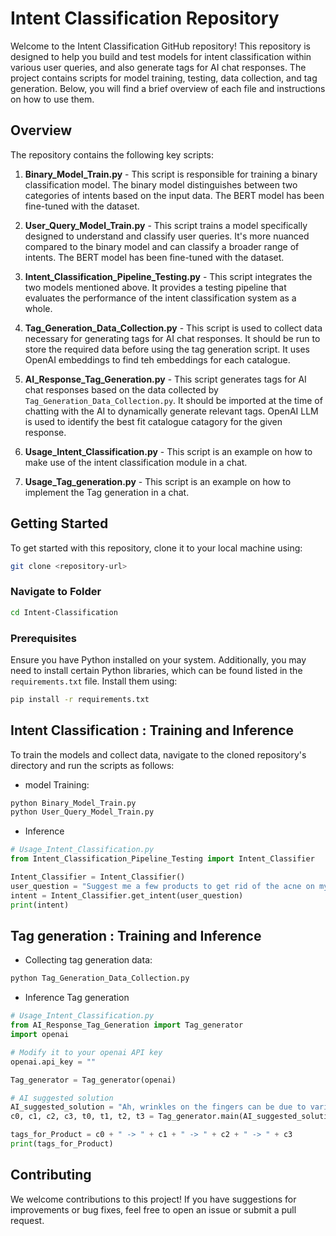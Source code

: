 
# Intent Classification Repository

Welcome to the Intent Classification GitHub repository! This repository is designed to help you build and test models for intent classification within various user queries, and also generate tags for AI chat responses. The project contains scripts for model training, testing, data collection, and tag generation. Below, you will find a brief overview of each file and instructions on how to use them.

## Overview

The repository contains the following key scripts:

1. **Binary_Model_Train.py** - This script is responsible for training a binary classification model. The binary model distinguishes between two categories of intents based on the input data. The BERT model has been fine-tuned with the dataset.

2. **User_Query_Model_Train.py** - This script trains a model specifically designed to understand and classify user queries. It's more nuanced compared to the binary model and can classify a broader range of intents. The BERT model has been fine-tuned with the dataset.

3. **Intent_Classification_Pipeline_Testing.py** - This script integrates the two models mentioned above. It provides a testing pipeline that evaluates the performance of the intent classification system as a whole.

4. **Tag_Generation_Data_Collection.py** - This script is used to collect data necessary for generating tags for AI chat responses. It should be run to store the required data before using the tag generation script. It uses OpenAI embeddings to find teh embeddings for each catalogue.

5. **AI_Response_Tag_Generation.py** - This script generates tags for AI chat responses based on the data collected by `Tag_Generation_Data_Collection.py`. It should be imported at the time of chatting with the AI to dynamically generate relevant tags. OpenAI LLM is used to identify the best fit catalogue catagory for the given response. 

6. **Usage_Intent_Classification.py** - This script is an example on how to make use of the intent classification module in a chat.

7. **Usage_Tag_generation.py** - This script is an example on how to implement the Tag generation in a chat.

## Getting Started

To get started with this repository, clone it to your local machine using:

```bash
git clone <repository-url>
```

### Navigate to Folder
```bash
cd Intent-Classification
```


### Prerequisites

Ensure you have Python installed on your system. Additionally, you may need to install certain Python libraries, which can be found listed in the `requirements.txt` file. Install them using:

```bash
pip install -r requirements.txt
```

## Intent Classification : Training and Inference
To train the models and collect data, navigate to the cloned repository's directory and run the scripts as follows:

- model Training:

```bash
python Binary_Model_Train.py
python User_Query_Model_Train.py
```

- Inference

```python
# Usage_Intent_Classification.py
from Intent_Classification_Pipeline_Testing import Intent_Classifier

Intent_Classifier = Intent_Classifier()
user_question = "Suggest me a few products to get rid of the acne on my face."
intent = Intent_Classifier.get_intent(user_question)
print(intent)

```

## Tag generation : Training and Inference

- Collecting tag generation data:

```bash
python Tag_Generation_Data_Collection.py
```
- Inference Tag generation

``` python
# Usage_Intent_Classification.py
from AI_Response_Tag_Generation import Tag_generator
import openai

# Modify it to your openai API key
openai.api_key = ""

Tag_generator = Tag_generator(openai)

# AI suggested solution
AI_suggested_solution = "Ah, wrinkles on the fingers can be due to various reasons such as aging, dehydration, or prolonged exposure to water. To help with this, it's important to keep your skin moisturized. Using a hydrating hand cream regularly can improve the skin's elasticity. Also, ensure you're staying well-hydrated by drinking plenty of water throughout the day.\nHave you noticed any changes in your skin texture or is it just the wrinkles that are concerning you?"
c0, c1, c2, c3, t0, t1, t2, t3 = Tag_generator.main(AI_suggested_solution)

tags_for_Product = c0 + " -> " + c1 + " -> " + c2 + " -> " + c3
print(tags_for_Product)
```

## Contributing

We welcome contributions to this project! If you have suggestions for improvements or bug fixes, feel free to open an issue or submit a pull request.
